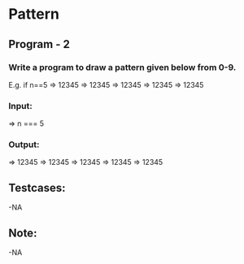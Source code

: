 # Pattern 
## Program -  2
### Write a program to draw a pattern given below from 0-9.
E.g. if n==5
=> 12345
=> 12345
=> 12345
=> 12345
=> 12345
### Input:
=> n === 5
### Output:
=> 12345
=> 12345
=> 12345
=> 12345
=> 12345
## Testcases:
-NA
## Note:
-NA